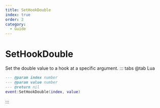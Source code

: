 ```yaml
---
title: SetHookDouble
index: true
order: 2
category:
  - Guide
---
```


# SetHookDouble
Set the double value to a hook at a specific argument.
::: tabs
@tab Lua
```lua
--- @param index number
--- @param value number
--- @return nil
event:SetHookDouble(index, value)
```

:::